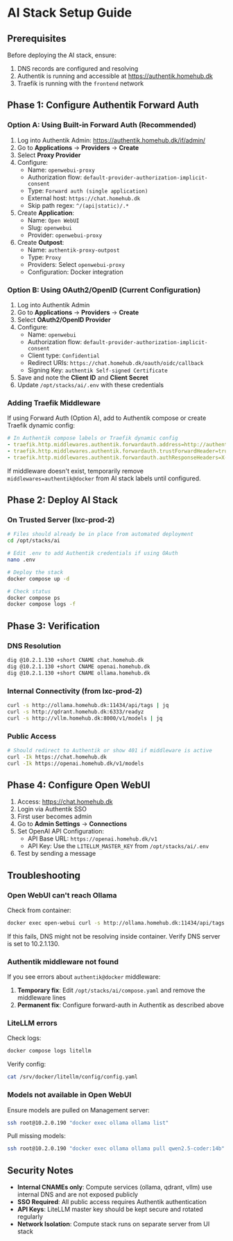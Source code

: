 # AI Stack Setup Guide

## Prerequisites

Before deploying the AI stack, ensure:
1. DNS records are configured and resolving
2. Authentik is running and accessible at https://authentik.homehub.dk
3. Traefik is running with the `frontend` network

## Phase 1: Configure Authentik Forward Auth

### Option A: Using Built-in Forward Auth (Recommended)

1. Log into Authentik Admin: https://authentik.homehub.dk/if/admin/
2. Go to **Applications** → **Providers** → **Create**
3. Select **Proxy Provider**
4. Configure:
   - Name: `openwebui-proxy`
   - Authorization flow: `default-provider-authorization-implicit-consent`
   - Type: `Forward auth (single application)`
   - External host: `https://chat.homehub.dk`
   - Skip path regex: `^/(api|static)/.*`
5. Create **Application**:
   - Name: `Open WebUI`
   - Slug: `openwebui`
   - Provider: `openwebui-proxy`
6. Create **Outpost**:
   - Name: `authentik-proxy-outpost`
   - Type: `Proxy`
   - Providers: Select `openwebui-proxy`
   - Configuration: Docker integration

### Option B: Using OAuth2/OpenID (Current Configuration)

1. Log into Authentik Admin
2. Go to **Applications** → **Providers** → **Create**
3. Select **OAuth2/OpenID Provider**
4. Configure:
   - Name: `openwebui`
   - Authorization flow: `default-provider-authorization-implicit-consent`
   - Client type: `Confidential`
   - Redirect URIs: `https://chat.homehub.dk/oauth/oidc/callback`
   - Signing Key: `authentik Self-signed Certificate`
5. Save and note the **Client ID** and **Client Secret**
6. Update `/opt/stacks/ai/.env` with these credentials

### Adding Traefik Middleware

If using Forward Auth (Option A), add to Authentik compose or create Traefik dynamic config:

```yaml
# In Authentik compose labels or Traefik dynamic config
- traefik.http.middlewares.authentik.forwardauth.address=http://authentik-server:9000/outpost.goauthentik.io/auth/traefik
- traefik.http.middlewares.authentik.forwardauth.trustForwardHeader=true
- traefik.http.middlewares.authentik.forwardauth.authResponseHeaders=X-authentik-username,X-authentik-groups,X-authentik-email,X-authentik-name,X-authentik-uid
```

If middleware doesn't exist, temporarily remove `middlewares=authentik@docker` from AI stack labels until configured.

## Phase 2: Deploy AI Stack

### On Trusted Server (lxc-prod-2)

```bash
# Files should already be in place from automated deployment
cd /opt/stacks/ai

# Edit .env to add Authentik credentials if using OAuth
nano .env

# Deploy the stack
docker compose up -d

# Check status
docker compose ps
docker compose logs -f
```

## Phase 3: Verification

### DNS Resolution
```bash
dig @10.2.1.130 +short CNAME chat.homehub.dk
dig @10.2.1.130 +short CNAME openai.homehub.dk
dig @10.2.1.130 +short CNAME ollama.homehub.dk
```

### Internal Connectivity (from lxc-prod-2)
```bash
curl -s http://ollama.homehub.dk:11434/api/tags | jq
curl -s http://qdrant.homehub.dk:6333/readyz
curl -s http://vllm.homehub.dk:8000/v1/models | jq
```

### Public Access
```bash
# Should redirect to Authentik or show 401 if middleware is active
curl -Ik https://chat.homehub.dk
curl -Ik https://openai.homehub.dk/v1/models
```

## Phase 4: Configure Open WebUI

1. Access: https://chat.homehub.dk
2. Login via Authentik SSO
3. First user becomes admin
4. Go to **Admin Settings** → **Connections**
5. Set OpenAI API Configuration:
   - API Base URL: `https://openai.homehub.dk/v1`
   - API Key: Use the `LITELLM_MASTER_KEY` from `/opt/stacks/ai/.env`
6. Test by sending a message

## Troubleshooting

### Open WebUI can't reach Ollama

Check from container:
```bash
docker exec open-webui curl -s http://ollama.homehub.dk:11434/api/tags
```

If this fails, DNS might not be resolving inside container. Verify DNS server is set to 10.2.1.130.

### Authentik middleware not found

If you see errors about `authentik@docker` middleware:

1. **Temporary fix**: Edit `/opt/stacks/ai/compose.yaml` and remove the middleware lines
2. **Permanent fix**: Configure forward-auth in Authentik as described above

### LiteLLM errors

Check logs:
```bash
docker compose logs litellm
```

Verify config:
```bash
cat /srv/docker/litellm/config/config.yaml
```

### Models not available in Open WebUI

Ensure models are pulled on Management server:
```bash
ssh root@10.2.0.190 "docker exec ollama ollama list"
```

Pull missing models:
```bash
ssh root@10.2.0.190 "docker exec ollama ollama pull qwen2.5-coder:14b"
```

## Security Notes

- **Internal CNAMEs only**: Compute services (ollama, qdrant, vllm) use internal DNS and are not exposed publicly
- **SSO Required**: All public access requires Authentik authentication
- **API Keys**: LiteLLM master key should be kept secure and rotated regularly
- **Network Isolation**: Compute stack runs on separate server from UI stack



